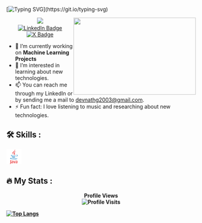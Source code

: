   [![Typing SVG](https://readme-typing-svg.demolab.com?font=Fira+Code&duration=3250&pause=250&color=0CF6F7&random=false&width=435&lines=%F0%9F%91%8B+Hey+There+!!+I'm+Devnath+G+;Welcome+to+my+Profile+!)](https://git.io/typing-svg)

  <div id="header" align="center">
  <img src="https://media.giphy.com/media/M9gbBd9nbDrOTu1Mqx/giphy.gif" width="100"/><img src="https://media.giphy.com/media/dWesBcTLavkZuG35MI/giphy.gif" width="325" height="205" align="right"/>
  </div>
  <div id="badges" align="center">
  <a href="your-linkedin-URL">
    <img src="https://img.shields.io/badge/LinkedIn-blue?style=for-the-badge&logo=linkedin&logoColor=white" alt="LinkedIn Badge"/>
  </a>
  <a href="your-twitter-URL">
    <img src="https://img.shields.io/badge/X-black?style=for-the-badge&logo=X&logoColor=white" alt="X Badge"/>
  </a>
  </div>
  
  

  - 🔭 I’m currently working on **Machine Learning Projects**
  - 👀 I’m interested in learning about new technologies.
  - 📫 You can reach me through my LinkedIn or by sending me a mail to devnathg2003@gmail.com.
  - ⚡ Fun fact: I love listening to music and researching about new technologies.


## 🛠️ Skills : 

<div>
  <img src="https://github.com/devicons/devicon/blob/master/icons/java/java-original-wordmark.svg" title="Java" alt="Java" width="40" height="40"/>&nbsp;  
</div>


## 🔥 My Stats :
<p align="center"> <b>Profile Views<b> 
  <br>
  <img src="https://profile-counter.glitch.me/{devnath-g}/count.svg" alt="Profile Visits" />
</p>

[![Top Langs](https://github-readme-stats.vercel.app/api/top-langs/?username=devnath-g&layout=compact&theme=vision-friendly-dark)](https://github.com/anuraghazra/github-readme-stats)


<!---
Devnath-G/Devnath-G is a ✨ special ✨ repository because its `README.md` (this file) appears on your GitHub profile.
You can click the Preview link to take a look at your changes.
--->
